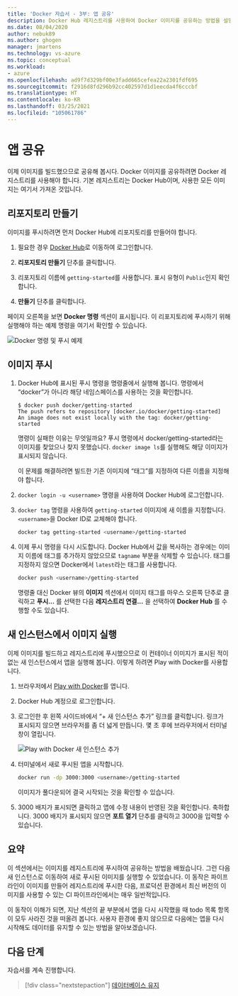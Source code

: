 ```yaml
---
title: 'Docker 자습서 - 3부: 앱 공유'
description: Docker Hub 레지스트리를 사용하여 Docker 이미지를 공유하는 방법을 설명합니다.
ms.date: 08/04/2020
author: nebuk89
ms.author: ghogen
manager: jmartens
ms.technology: vs-azure
ms.topic: conceptual
ms.workload:
- azure
ms.openlocfilehash: ad9f7d329bf00e3fadd665cefea22a2301fdf695
ms.sourcegitcommit: f2916d8fd296b92cc402597d1d1eecda4f6cccbf
ms.translationtype: HT
ms.contentlocale: ko-KR
ms.lasthandoff: 03/25/2021
ms.locfileid: "105061786"
---
```

# <a name="share-your-app"></a>앱 공유

이제 이미지를 빌드했으므로 공유해 봅시다. Docker 이미지를 공유하려면 Docker 레지스트리를 사용해야 합니다. 기본 레지스트리는 Docker Hub이며, 사용한 모든 이미지는 여기서 가져온 것입니다.

## <a name="create-a-repo"></a>리포지토리 만들기

이미지를 푸시하려면 먼저 Docker Hub에 리포지토리를 만들어야 합니다.

1. 필요한 경우 [Docker Hub](https://hub.docker.com/signup/msftedge?utm_source=msftedge)로 이동하여 로그인합니다.

1. **리포지토리 만들기** 단추를 클릭합니다.

1. 리포지토리 이름에 `getting-started`를 사용합니다. 표시 유형이 `Public`인지 확인합니다.

1. **만들기** 단추를 클릭합니다.

페이지 오른쪽을 보면 **Docker 명령** 섹션이 표시됩니다. 이 리포지토리에 푸시하기 위해 실행해야 하는 예제 명령을 여기서 확인할 수 있습니다.

![Docker 명령 및 푸시 예제](media/push-command.png)

## <a name="push-the-image"></a>이미지 푸시

1. Docker Hub에 표시된 푸시 명령을 명령줄에서 실행해 봅니다. 명령에서 “docker”가 아니라 해당 네임스페이스를 사용하는 것을 확인합니다.

    ```plaintext
    $ docker push docker/getting-started
    The push refers to repository [docker.io/docker/getting-started]
    An image does not exist locally with the tag: docker/getting-started
    ```

    명령이 실패한 이유는 무엇일까요? 푸시 명령에서 docker/getting-started라는 이미지를 찾았으나 찾지 못했습니다. `docker image ls`를 실행해도 해당 이미지가 표시되지 않습니다.

    이 문제를 해결하려면 빌드한 기존 이미지에 “태그”를 지정하여 다른 이름을 지정해야 합니다.

1. `docker login -u <username>` 명령을 사용하여 Docker Hub에 로그인합니다.

1. `docker tag` 명령을 사용하여 `getting-started` 이미지에 새 이름을 지정합니다. `<username>`을 Docker ID로 교체해야 합니다.

    ```bash
    docker tag getting-started <username>/getting-started
    ```

1. 이제 푸시 명령을 다시 시도합니다. Docker Hub에서 값을 복사하는 경우에는 이미지 이름에 태그를 추가하지 않았으므로 `tagname` 부분을 삭제할 수 있습니다. 태그를 지정하지 않으면 Docker에서 `latest`라는 태그를 사용합니다.

    ```bash
    docker push <username>/getting-started
    ```

    명령줄 대신 Docker 뷰의 **이미지** 섹션에서 이미지 태그를 마우스 오른쪽 단추로 클릭하고 **푸시...** 를 선택한 다음 **레지스트리 연결...** 을 선택하여 **Docker Hub** 를 수행할 수도 있습니다.

## <a name="run-the-image-on-a-new-instance"></a>새 인스턴스에서 이미지 실행

이제 이미지를 빌드하고 레지스트리에 푸시했으므로 이 컨테이너 이미지가 표시된 적이 없는 새 인스턴스에서 앱을 실행해 봅니다. 이렇게 하려면 Play with Docker를 사용합니다.

1. 브라우저에서 [Play with Docker](http://play-with-docker.com)를 엽니다.

1. Docker Hub 계정으로 로그인합니다.

1. 로그인한 후 왼쪽 사이드바에서 “+ 새 인스턴스 추가” 링크를 클릭합니다. 링크가 표시되지 않으면 브라우저를 좀 더 넓게 만듭니다. 몇 초 후에 브라우저에서 터미널 창이 열립니다.

    ![Play with Docker 새 인스턴스 추가](media/pwd-add-new-instance.png)

1. 터미널에서 새로 푸시된 앱을 시작합니다.

    ```bash
    docker run -dp 3000:3000 <username>/getting-started
    ```

    이미지가 풀다운되어 결국 시작되는 것을 확인할 수 있습니다.

1. 3000 배지가 표시되면 클릭하고 앱에 수정 내용이 반영된 것을 확인합니다. 축하합니다. 3000 배지가 표시되지 않으면 **포트 열기** 단추를 클릭하고 3000을 입력할 수 있습니다.

## <a name="recap"></a>요약

이 섹션에서는 이미지를 레지스트리에 푸시하여 공유하는 방법을 배웠습니다. 그런 다음 새 인스턴스로 이동하여 새로 푸시된 이미지를 실행할 수 있었습니다. 이 동작은 파이프라인이 이미지를 만들어 레지스트리에 푸시한 다음, 프로덕션 환경에서 최신 버전의 이미지를 사용할 수 있는 CI 파이프라인에서는 매우 일반적입니다.

이 동작이 이해가 되면, 지난 섹션의 끝 부분에서 앱을 다시 시작했을 때 todo 목록 항목이 모두 사라진 것을 떠올려 봅니다. 사용자 환경에 좋지 않으므로 다음에는 앱을 다시 시작해도 데이터를 유지할 수 있는 방법을 알아보겠습니다.

## <a name="next-steps"></a>다음 단계

자습서를 계속 진행합니다.

> [!div class="nextstepaction"]
> [데이터베이스 유지](persist-your-data.md)
